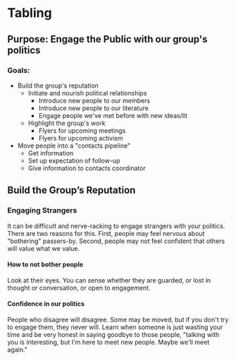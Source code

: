 # Tabling
## Purpose: Engage the Public with our group's politics
### Goals: 
- Build the group's reputation
  - Initiate and nourish political relationships
    - Introduce new people to our members
    - Introduce new people to our literature
    - Engage people we've met before with new ideas/lit
  - Highlight the group's work
    - Flyers for upcoming meetings
    - Flyers for upcoming activism
- Move people into a "contacts pipeline"
  - Get information
  - Set up expectation of follow-up
  - Give information to contacts coordinator

## Build the Group’s Reputation

### Engaging Strangers

It can be difficult and nerve-racking to engage strangers with your politics. There are two reasons for this. First, people may feel nervous about "bothering" passers-by. Second, people may not feel confident that others will value what we value.

#### How to not bother people

Look at their eyes. You can sense whether they are guarded, or lost in thought or conversation, or open to engagement.

#### Confidence in our politics

People who disagree will disagree. Some may be moved, but if you don't try to engage them, they never will. Learn when someone is just wasting your time and be very honest in saying goodbye to those people, "talking with you is interesting, but I'm here to meet new people. Maybe we'll meet again."
